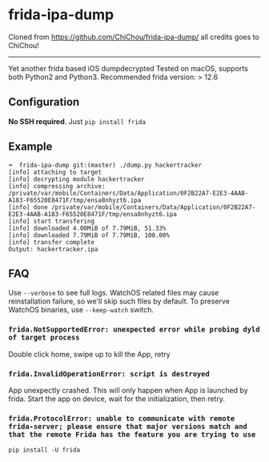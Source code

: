 # frida-ipa-dump

Cloned from https://github.com/ChiChou/frida-ipa-dump/ all credits goes to ChiChou!

---
Yet another frida based iOS dumpdecrypted
Tested on macOS, supports both Python2 and Python3.
Recommended frida version: > 12.6
## Configuration
**No SSH required**. Just `pip install frida`
## Example
```
➜  frida-ipa-dump git:(master) ./dump.py hackertracker
[info] attaching to target
[info] decrypting module hackertracker
[info] compressing archive: /private/var/mobile/Containers/Data/Application/0F2B22A7-E2E3-4AAB-A183-F65520E8471F/tmp/ensa8nhyzt6.ipa
[info] done /private/var/mobile/Containers/Data/Application/0F2B22A7-E2E3-4AAB-A183-F65520E8471F/tmp/ensa8nhyzt6.ipa
[info] start transfering
[info] downloaded 4.00MiB of 7.79MiB, 51.33%
[info] downloaded 7.79MiB of 7.79MiB, 100.00%
[info] transfer complete
Output: hackertracker.ipa
```
## FAQ
Use `--verbose` to see full logs.
WatchOS related files may cause reinstallation failure, so we'll skip such files by default.
To preserve WatchOS binaries, use `--keep-watch` switch.
### `frida.NotSupportedError: unexpected error while probing dyld of target process`
Double click home, swipe up to kill the App, retry
### `frida.InvalidOperationError: script is destroyed`
App unexpectly crashed. This will only happen when App is launched by frida.
Start the app on device, wait for the initialization, then retry.
### `frida.ProtocolError: unable to communicate with remote frida-server; please ensure that major versions match and that the remote Frida has the feature you are trying to use`
`pip install -U frida`
